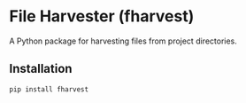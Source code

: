 # File Harvester (fharvest)

A Python package for harvesting files from project directories.

## Installation

```bash
pip install fharvest
